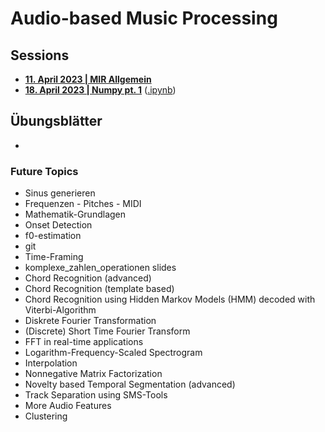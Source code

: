 # Audio-based Music Processing

## Sessions

- **[11. April 2023 | MIR Allgemein](/sessions/00_mir_intro_jupyter/00_mir_intro_jupyter.md)**
- **[18. April 2023 | Numpy pt. 1](/sessions/01_numpy_part_1/01_numpy_part_1.md)** ([.ipynb](/sessions/01_numpy_part_1/01_numpy_part_1.ipynb))

## Übungsblätter

- 

### Future Topics

- Sinus generieren
- Frequenzen - Pitches - MIDI
- Mathematik-Grundlagen
- Onset Detection
- f0-estimation
- git
- Time-Framing
- komplexe_zahlen_operationen slides
- Chord Recognition (advanced)
- Chord Recognition (template based)
- Chord Recognition using Hidden Markov Models (HMM) decoded with Viterbi-Algorithm
- Diskrete Fourier Transformation
- (Discrete) Short Time Fourier Transform
- FFT in real-time applications
- Logarithm-Frequency-Scaled Spectrogram
- Interpolation
- Nonnegative Matrix Factorization
- Novelty based Temporal Segmentation (advanced)
- Track Separation using SMS-Tools
- More Audio Features
- Clustering

